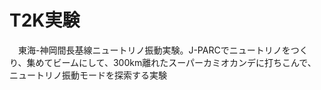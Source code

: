 # T2K実験
　東海-神岡間長基線ニュートリノ振動実験。J-PARCでニュートリノをつくり、集めてビームにして、300km離れたスーパーカミオカンデに打ちこんで、ニュートリノ振動モードを探索する実験

